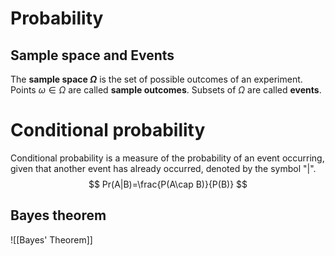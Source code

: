 # Probability

## Sample space and Events
The **sample space $\Omega$** is the set of possible outcomes of an experiment. Points $\omega\in\Omega$ are called **sample outcomes**. Subsets of $\Omega$ are called **events**.


# Conditional probability
Conditional probability is a measure of the probability of an event occurring, given that another event has already occurred, denoted by the symbol "$|$".
$$
Pr(A|B)=\frac{P(A\cap B)}{P(B)}
$$

## Bayes theorem
![[Bayes' Theorem]]
